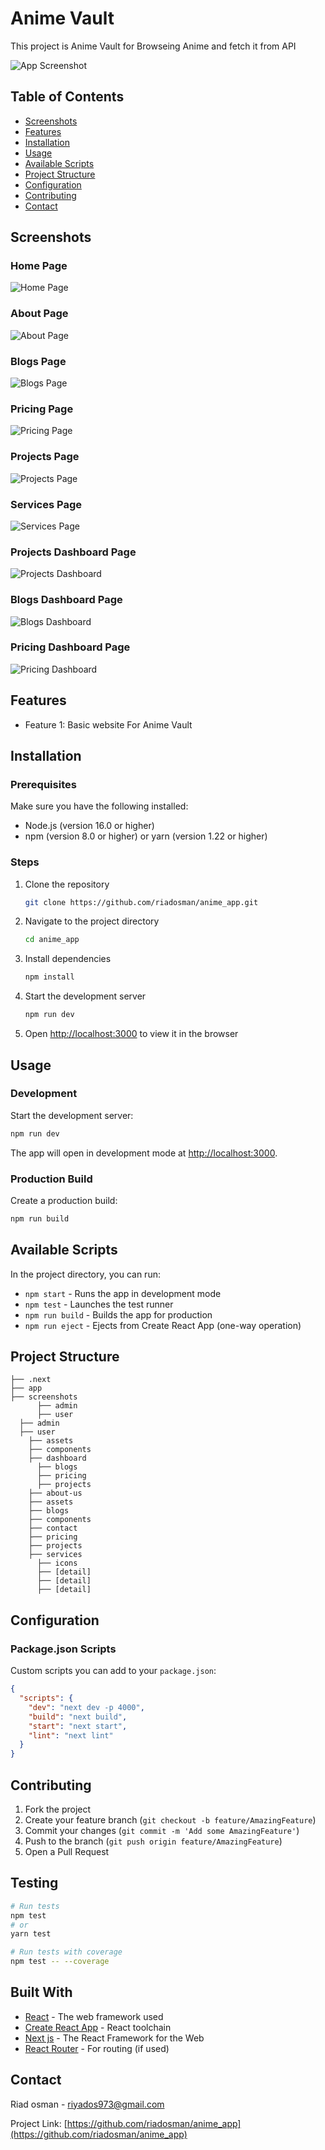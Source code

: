 # Anime Vault

This project is Anime Vault for Browseing Anime and fetch it from API

![App Screenshot](screenshots/main-screenshot.png)

## Table of Contents

- [Screenshots](#screenshots)
- [Features](#features)
- [Installation](#installation)
- [Usage](#usage)
- [Available Scripts](#available-scripts)
- [Project Structure](#project-structure)
- [Configuration](#configuration)
- [Contributing](#contributing)
- [Contact](#contact)

## Screenshots

### Home Page

![Home Page](screenshots/home-page.png)

### About Page

![About Page](screenshots/about.png)

### Blogs Page

![Blogs Page](screenshots/blogs.png)

### Pricing Page

![Pricing Page](screenshots/pricing.png)

### Projects Page

![Projects Page](screenshots/projects.png)

### Services Page

![Services Page](screenshots/services.png)

### Projects Dashboard Page

![Projects Dashboard](screenshots/projects_dash.png)

### Blogs Dashboard Page

![Blogs Dashboard](screenshots/blogs_dash.png)

### Pricing Dashboard Page

![Pricing Dashboard](screenshots/pricing_dash.png)

## Features

- Feature 1: Basic website For Anime Vault

## Installation

### Prerequisites

Make sure you have the following installed:

- Node.js (version 16.0 or higher)
- npm (version 8.0 or higher) or yarn (version 1.22 or higher)

### Steps

1. Clone the repository

   ```bash
   git clone https://github.com/riadosman/anime_app.git
   ```

2. Navigate to the project directory

   ```bash
   cd anime_app
   ```

3. Install dependencies

   ```bash
   npm install
   ```

4. Start the development server

   ```bash
   npm run dev
   ```

5. Open [http://localhost:3000](http://localhost:3000) to view it in the browser

## Usage

### Development

Start the development server:

```bash
npm run dev
```

The app will open in development mode at [http://localhost:3000](http://localhost:3000).

### Production Build

Create a production build:

```bash
npm run build

```

## Available Scripts

In the project directory, you can run:

- `npm start` - Runs the app in development mode
- `npm test` - Launches the test runner
- `npm run build` - Builds the app for production
- `npm run eject` - Ejects from Create React App (one-way operation)

## Project Structure

```
├── .next
├── app
├── screenshots
      ├── admin
      ├── user
  ├── admin
  ├── user
    ├── assets
    ├── components
    ├── dashboard
      ├── blogs
      ├── pricing
      ├── projects
    ├── about-us
    ├── assets
    ├── blogs
    ├── components
    ├── contact
    ├── pricing
    ├── projects
    ├── services
      ├── icons
      ├── [detail]
      ├── [detail]
      ├── [detail]
```

## Configuration

### Package.json Scripts

Custom scripts you can add to your `package.json`:

```json
{
  "scripts": {
    "dev": "next dev -p 4000",
    "build": "next build",
    "start": "next start",
    "lint": "next lint"
  }
}
```

## Contributing

1. Fork the project
2. Create your feature branch (`git checkout -b feature/AmazingFeature`)
3. Commit your changes (`git commit -m 'Add some AmazingFeature'`)
4. Push to the branch (`git push origin feature/AmazingFeature`)
5. Open a Pull Request

## Testing

```bash
# Run tests
npm test
# or
yarn test

# Run tests with coverage
npm test -- --coverage
```

## Built With

- [React](https://reactjs.org/) - The web framework used
- [Create React App](https://create-react-app.dev/) - React toolchain
- [Next js](https://nextjs.org/) - The React Framework for the Web
- [React Router](https://reactrouter.com/) - For routing (if used)

## Contact

Riad osman - riyados973@gmail.com

Project Link: [https://github.com/riadosman/anime_app](https://github.com/riadosman/anime_app)
